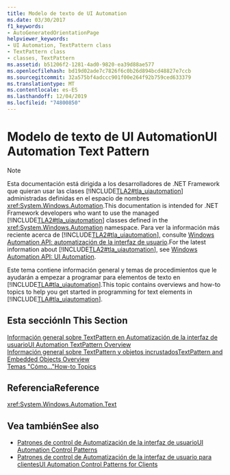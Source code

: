 ```yaml
---
title: Modelo de texto de UI Automation
ms.date: 03/30/2017
f1_keywords:
- AutoGeneratedOrientationPage
helpviewer_keywords:
- UI Automation, TextPattern class
- TextPattern class
- classes, TextPattern
ms.assetid: b51206f2-1281-4ad0-9820-ea39d88ae577
ms.openlocfilehash: bd19d02ade7c7826f6c0b26d894bcd48827e7ccb
ms.sourcegitcommit: 32a575bf4adccc901f00e264f92b759ced633379
ms.translationtype: MT
ms.contentlocale: es-ES
ms.lasthandoff: 12/04/2019
ms.locfileid: "74800850"
---
```

# <a name="ui-automation-text-pattern"></a><span data-ttu-id="549d9-102">Modelo de texto de UI Automation</span><span class="sxs-lookup"><span data-stu-id="549d9-102">UI Automation Text Pattern</span></span>
> [!NOTE]
> <span data-ttu-id="549d9-103">Esta documentación está dirigida a los desarrolladores de .NET Framework que quieran usar las clases [!INCLUDE[TLA2#tla_uiautomation](../../../includes/tla2sharptla-uiautomation-md.md)] administradas definidas en el espacio de nombres <xref:System.Windows.Automation>.</span><span class="sxs-lookup"><span data-stu-id="549d9-103">This documentation is intended for .NET Framework developers who want to use the managed [!INCLUDE[TLA2#tla_uiautomation](../../../includes/tla2sharptla-uiautomation-md.md)] classes defined in the <xref:System.Windows.Automation> namespace.</span></span> <span data-ttu-id="549d9-104">Para ver la información más reciente acerca de [!INCLUDE[TLA2#tla_uiautomation](../../../includes/tla2sharptla-uiautomation-md.md)], consulte [Windows Automation API: automatización de la interfaz de usuario](/windows/win32/winauto/entry-uiauto-win32).</span><span class="sxs-lookup"><span data-stu-id="549d9-104">For the latest information about [!INCLUDE[TLA2#tla_uiautomation](../../../includes/tla2sharptla-uiautomation-md.md)], see [Windows Automation API: UI Automation](/windows/win32/winauto/entry-uiauto-win32).</span></span>  
  
 <span data-ttu-id="549d9-105">Este tema contiene información general y temas de procedimientos que le ayudarán a empezar a programar para elementos de texto en [!INCLUDE[TLA#tla_uiautomation](../../../includes/tlasharptla-uiautomation-md.md)].</span><span class="sxs-lookup"><span data-stu-id="549d9-105">This topic contains overviews and how-to topics to help you get started in programming for text elements in [!INCLUDE[TLA#tla_uiautomation](../../../includes/tlasharptla-uiautomation-md.md)].</span></span>  
  
## <a name="in-this-section"></a><span data-ttu-id="549d9-106">Esta sección</span><span class="sxs-lookup"><span data-stu-id="549d9-106">In This Section</span></span>  
 [<span data-ttu-id="549d9-107">Información general sobre TextPattern en Automatización de la interfaz de usuario</span><span class="sxs-lookup"><span data-stu-id="549d9-107">UI Automation TextPattern Overview</span></span>](ui-automation-textpattern-overview.md)  
 [<span data-ttu-id="549d9-108">Información general sobre TextPattern y objetos incrustados</span><span class="sxs-lookup"><span data-stu-id="549d9-108">TextPattern and Embedded Objects Overview</span></span>](textpattern-and-embedded-objects-overview.md)  
 [<span data-ttu-id="549d9-109">Temas "Cómo..."</span><span class="sxs-lookup"><span data-stu-id="549d9-109">How-to Topics</span></span>](ui-automation-text-pattern-how-to-topics.md)  
  
## <a name="reference"></a><span data-ttu-id="549d9-110">Referencia</span><span class="sxs-lookup"><span data-stu-id="549d9-110">Reference</span></span>  
 <xref:System.Windows.Automation.Text>  
  
## <a name="see-also"></a><span data-ttu-id="549d9-111">Vea también</span><span class="sxs-lookup"><span data-stu-id="549d9-111">See also</span></span>

- [<span data-ttu-id="549d9-112">Patrones de control de Automatización de la interfaz de usuario</span><span class="sxs-lookup"><span data-stu-id="549d9-112">UI Automation Control Patterns</span></span>](ui-automation-control-patterns.md)
- [<span data-ttu-id="549d9-113">Patrones de control de Automatización de la interfaz de usuario para clientes</span><span class="sxs-lookup"><span data-stu-id="549d9-113">UI Automation Control Patterns for Clients</span></span>](ui-automation-control-patterns-for-clients.md)
